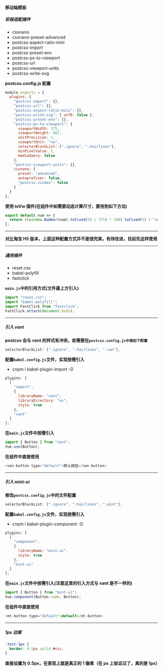 #### 移动端模板

##### 安装适配插件

- cssnano
- cssnano-preset-advanced
- postcss-aspect-ratio-mini
- postcss-import
- postcss-preset-env
- postcss-px-to-viewport
- postcss-url
- postcss-viewport-units
- postcss-write-svg

**postcss.config.js 配置**

```javascript
module.exports = {
  plugins: {
    "postcss-import": {},
    "postcss-url": {},
    "postcss-aspect-ratio-mini": {},
    "postcss-write-svg": { utf8: false },
    "postcss-preset-env": {},
    "postcss-px-to-viewport": {
      viewportWidth: 375,
      viewportHeight: 667,
      unitPrecision: 1,
      viewportUnit: "vw",
      selectorBlackList: [".ignore", ".hairlines"],
      minPixelValue: 1,
      mediaQuery: false
    },
    "postcss-viewport-units": {},
    cssnano: {
      preset: "advanced",
      autoprefixer: false,
      "postcss-zindex": false
    }
  }
};
```

**使用 toVw 插件(在组件中如需要动态计算尺寸，要用到如下方法)**

```javascript
export default num => {
  return ((window.Number(num).toFixed(5) / 375) * 100).toFixed(5) + "vw";
};
```

---

**对比淘宝 H5 版本，上面这种配置方式并不是很完美，有待改进，目前先这样使用**

---

##### 通用插件

- reset.css
- babel-polyfill
- fastclick

**`main.js`中的引用方式(文件最上方引入)**

```javascript
import "reset.css";
import "babel-polyfill";
import FastClick from "fastclick";
FastClick.attach(document.body);
```

---

##### 引入 vant

**postcss 会与 vant 的样式有冲突，故需要在`postcss.config.js中做如下配置`**

```javascript
selectorBlackList: [".ignore", ".hairlines", ".van"],
```

**配置`babel.config.js`文件，实现按需引入**

- cnpm i babel-plugin-import -D

```javascript
plugins: [
  [
    "import",
    {
      libraryName: "vant",
      libraryDirectory: "es",
      style: true
    },
    "vant"
  ]
];
```

**在`main.js`文件中按需引入**

```javascript
import { Button } from "vant";
Vue.use(Button);
```

**在组件中直接使用**

```javascript
<van-button type="default">默认按钮</van-button>
```

---

##### 引入 mint-ui

**修改`postcss.config.js`中的文件配置**

```javascript
selectorBlackList: [".ignore", ".hairlines", ".mint"],
```

**配置`babel.config.js`文件，实现按需引入**

- cnpm i babel-plugin-component -D

```javascript
plugins: [
  [
    "component",
    {
      libraryName: "mint-ui",
      style: true
    },
    "mint-ui"
  ]
];
```

**在`main.js`文件中按需引入(注意这里的引入方式与 vant 是不一样的)**

```javascript
import { Button } from "mint-ui";
Vue.component(Button.name, Button);
```

**在组件中直接使用**

```javascript
<mt-button type="default">default</mt-button>
```

---

##### 1px 边框

```css
.test-1px {
  border: 0.5px solid #ccc;
}
```

**直接设置为 0.5px，在表现上就是真正的 1 像素（在 ps 上验证过了，真的是 1px）**
